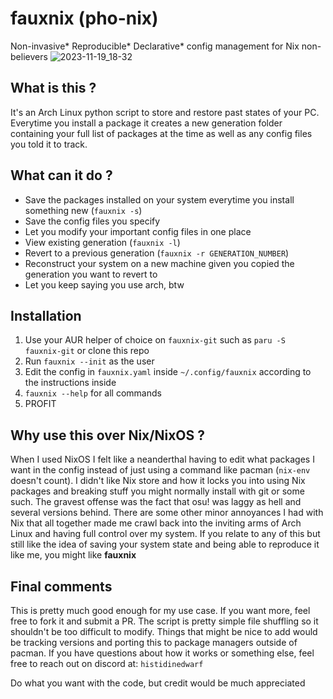 # fauxnix (pho-nix)
Non-invasive* Reproducible* Declarative* config management for Nix non-believers
![2023-11-19_18-32](https://github.com/DvorakDwarf/fauxnix/assets/96934612/7d091ce7-4d95-4ea9-a87a-e568ca3871e5)

## What is this ?
It's an Arch Linux python script to store and restore past states of your PC. Everytime you install a package it creates a new generation folder containing your full list of packages at the time as well as any config files you told it to track. 

## What can it do ?
* Save the packages installed on your system everytime you install something new (`fauxnix -s`)
* Save the config files you specify
* Let you modify your important config files in one place
* View existing generation (`fauxnix -l`)
* Revert to a previous generation (`fauxnix -r GENERATION_NUMBER`)
* Reconstruct your system on a new machine given you copied the generation you want to revert to
* Let you keep saying you use arch, btw

## Installation
1. Use your AUR helper of choice on `fauxnix-git` such as `paru -S fauxnix-git` or clone this repo
2. Run `fauxnix --init` as the user
3. Edit the config in `fauxnix.yaml` inside `~/.config/fauxnix` according to the instructions inside
4. `fauxnix --help` for all commands
5. PROFIT

## Why use this over Nix/NixOS ?
When I used NixOS I felt like a neanderthal having to edit what packages I want in the config instead of just using a command like pacman (`nix-env` doesn't count). I didn't like Nix store and how it locks you into using Nix packages and breaking stuff you might normally install with git or some such. The gravest offense was the fact that osu! was laggy as hell and several versions behind. There are some other minor annoyances I had with Nix that all together made me crawl back into the inviting arms of Arch Linux and having full control over my system. If you relate to any of this but still like the idea of saving your system state and being able to reproduce it like me, you might like **fauxnix**

## Final comments
This is pretty much good enough for my use case. If you want more, feel free to fork it and submit a PR. The script is pretty simple file shuffling so it shouldn't be too difficult to modify. Things that might be nice to add would be tracking versions and porting this to package managers outside of pacman. If you have questions about how it works or something else, feel free to reach out on discord at: `histidinedwarf`

Do what you want with the code, but credit would be much appreciated
